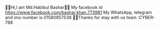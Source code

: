 🥰🥰Hi,I am Md.Habibul Bashar🥰🥰
My facebook id 
https://www.facebook.com/bashar.khan.773981
My WhatsApp, telegram and imo number is 01580857538
🥰🥰Thanks for stay with us
team :CYBER-788
